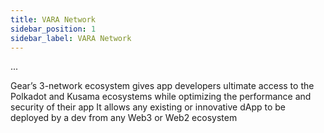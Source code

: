 ```yaml
---
title: VARA Network
sidebar_position: 1
sidebar_label: VARA Network
---
```


...

Gear’s 3-network ecosystem gives app developers ultimate access to the Polkadot and Kusama ecosystems while optimizing the performance and security of their app
It allows any existing or innovative dApp to be deployed by a dev from any Web3 or Web2 ecosystem

